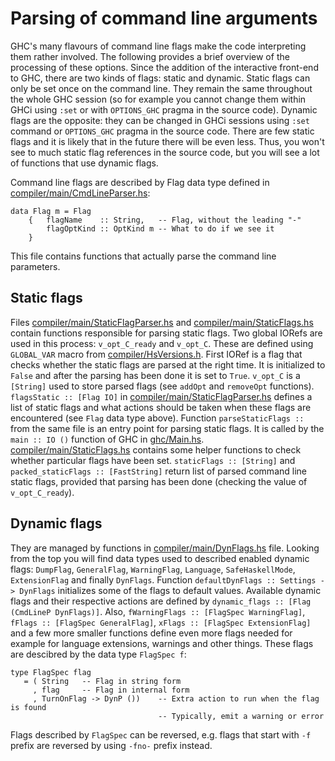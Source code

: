 # Parsing of command line arguments



GHC's many flavours of command line flags make the code interpreting them rather involved. The following provides a brief overview of the processing of these options. Since the addition of the interactive front-end to GHC, there are two kinds of flags: static and dynamic. Static flags can only be set once on the command line. They remain the same throughout the whole GHC session (so for example you cannot change them within GHCi using `:set` or with `OPTIONS_GHC` pragma in the source code). Dynamic flags are the opposite: they can be changed in GHCi sessions using `:set` command or `OPTIONS_GHC` pragma in the source code. There are few static flags and it is likely that in the future there will be even less. Thus, you won't see to much static flag references in the source code, but you will see a lot of functions that use dynamic flags.



Command line flags are described by Flag data type defined in [compiler/main/CmdLineParser.hs](/trac/ghc/browser/ghc/compiler/main/CmdLineParser.hs):


```wiki
data Flag m = Flag
    {   flagName    :: String,   -- Flag, without the leading "-"
        flagOptKind :: OptKind m -- What to do if we see it
    }
```


    
This file contains functions that actually parse the command line parameters. 


## Static flags



Files [compiler/main/StaticFlagParser.hs](/trac/ghc/browser/ghc/compiler/main/StaticFlagParser.hs) and [compiler/main/StaticFlags.hs](/trac/ghc/browser/ghc/compiler/main/StaticFlags.hs) contain functions responsible for parsing static flags. Two global IORefs are used in this process: `v_opt_C_ready` and `v_opt_C`. These are defined using `GLOBAL_VAR` macro from [compiler/HsVersions.h](/trac/ghc/browser/ghc/compiler/HsVersions.h). First IORef is a flag that checks whether the static flags are parsed at the right time. It is initialized to `False` and after the parsing has been done it is set to `True`. `v_opt_C` is a `[String]` used to store parsed flags (see `addOpt` and `removeOpt` functions). `flagsStatic :: [Flag IO]` in [compiler/main/StaticFlagParser.hs](/trac/ghc/browser/ghc/compiler/main/StaticFlagParser.hs) defines a list of static flags and what actions should be taken when these flags are encountered (see `Flag` data type above). Function `parseStaticFlags ::` from the same file is an entry point for parsing static flags. It is called by the `main :: IO ()` function of GHC in [ghc/Main.hs](/trac/ghc/browser/ghc/ghc/Main.hs). [compiler/main/StaticFlags.hs](/trac/ghc/browser/ghc/compiler/main/StaticFlags.hs) contains some helper functions to check whether particular flags have been set. `staticFlags :: [String]` and `packed_staticFlags :: [FastString]` return list of parsed command line static flags, provided that parsing has been done (checking the value of `v_opt_C_ready`).


## Dynamic flags



They are managed by functions in [compiler/main/DynFlags.hs](/trac/ghc/browser/ghc/compiler/main/DynFlags.hs) file. Looking from the top you will find data types used to described enabled dynamic flags: `DumpFlag`, `GeneralFlag`, `WarningFlag`, `Language`, `SafeHaskellMode`, `ExtensionFlag` and finally `DynFlags`. Function `defaultDynFlags :: Settings -> DynFlags` initializes some of the flags to default values. Available dynamic flags and their respective actions are defined by `dynamic_flags :: [Flag (CmdLineP DynFlags)]`. Also, `fWarningFlags :: [FlagSpec WarningFlag]`, `fFlags :: [FlagSpec GeneralFlag]`, `xFlags :: [FlagSpec ExtensionFlag]` and a few more smaller functions define even more flags needed for example for language extensions, warnings and other things. These flags are descibred by the data type `FlagSpec f`:


```wiki
type FlagSpec flag
   = ( String   -- Flag in string form
     , flag     -- Flag in internal form
     , TurnOnFlag -> DynP ())    -- Extra action to run when the flag is found
                                 -- Typically, emit a warning or error
```


Flags described by `FlagSpec` can be reversed, e.g. flags that start with `-f` prefix are reversed by using `-fno-` prefix instead.


